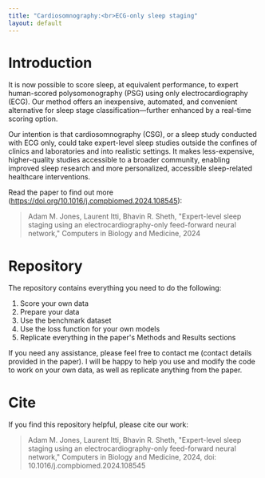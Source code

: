 ```yaml
---
title: "Cardiosomnography:<br>ECG-only sleep staging"
layout: default
---
```


# Introduction

It is now possible to score sleep, at equivalent performance, to expert human-scored polysomonography (PSG) using only electrocardiography (ECG). Our method offers an inexpensive, automated, and convenient alternative for sleep stage classification—further enhanced by a real-time scoring option.

Our intention is that cardiosomnography (CSG), or a sleep study conducted with ECG only, could take expert-level sleep studies outside the confines of clinics and laboratories and into realistic settings. It makes less-expensive, higher-quality studies accessible to a broader community, enabling improved sleep research and more personalized, accessible sleep-related healthcare interventions.

Read the paper to find out more (<https://doi.org/10.1016/j.compbiomed.2024.108545>):

> Adam M. Jones, Laurent Itti, Bhavin R. Sheth, "Expert-level sleep staging using an electrocardiography-only feed-forward neural network," Computers in Biology and Medicine, 2024

# Repository

The repository contains everything you need to do the following:

1. Score your own data
2. Prepare your data
3. Use the benchmark dataset
4. Use the loss function for your own models
5. Replicate everything in the paper's Methods and Results sections

If you need any assistance, please feel free to contact me (contact details provided in the paper). I will be happy to help you use and modify the code to work on your own data, as well as replicate anything from the paper.

# Cite

If you find this repository helpful, please cite our work:

> Adam M. Jones, Laurent Itti, Bhavin R. Sheth, "Expert-level sleep staging using an electrocardiography-only feed-forward neural network," Computers in Biology and Medicine, 2024, doi: 10.1016/j.compbiomed.2024.108545
